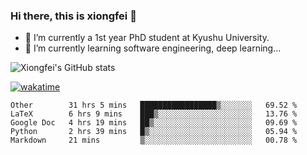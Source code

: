 ### Hi there, this is xiongfei 👋


- 🔭 I’m currently a 1st year PhD student at Kyushu University.
- 🌱 I’m currently learning software engineering, deep learning...

<!--
**Toma62299781/Toma62299781** is a ✨ _special_ ✨ repository because its `README.md` (this file) appears on your GitHub profile.
Here are some ideas to get you started:
-->

![Xiongfei's GitHub stats](https://github-readme-stats.vercel.app/api?username=Toma62299781)


[![wakatime](https://wakatime.com/badge/user/9e8d5516-d162-43e7-9563-87295d455a71.svg)](https://wakatime.com/@9e8d5516-d162-43e7-9563-87295d455a71)

<!--START_SECTION:waka-->
```text
Other        31 hrs 5 mins   █████████████████▒░░░░░░░   69.52 % 
LaTeX        6 hrs 9 mins    ███▒░░░░░░░░░░░░░░░░░░░░░   13.76 % 
Google Doc   4 hrs 19 mins   ██▒░░░░░░░░░░░░░░░░░░░░░░   09.69 % 
Python       2 hrs 39 mins   █▒░░░░░░░░░░░░░░░░░░░░░░░   05.94 % 
Markdown     21 mins         ▒░░░░░░░░░░░░░░░░░░░░░░░░   00.78 % 
```
<!--END_SECTION:waka-->

